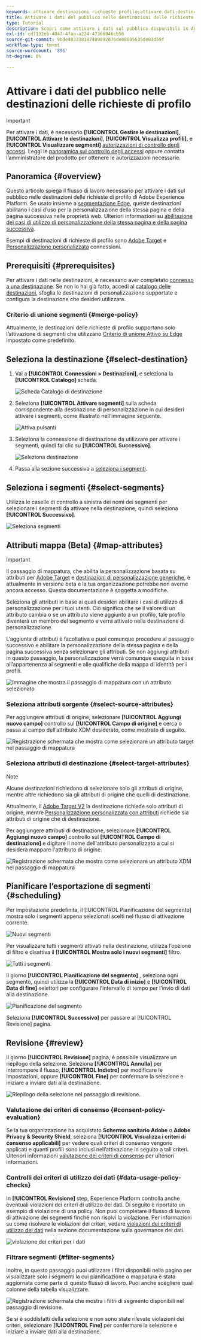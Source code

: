 ```yaml
---
keywords: attivare destinazioni richieste profilo;attivare dati;destinazioni richieste profilo
title: Attivare i dati del pubblico nelle destinazioni delle richieste di profilo
type: Tutorial
description: Scopri come attivare i dati sul pubblico disponibili in Adobe Experience Platform mappando i segmenti sulle destinazioni delle richieste di profilo.
exl-id: cd7132eb-4047-4faa-a224-47366846cb56
source-git-commit: 9bde403338187409892d76de68805535de03d59f
workflow-type: tm+mt
source-wordcount: '896'
ht-degree: 0%

---
```


# Attivare i dati del pubblico nelle destinazioni delle richieste di profilo

>[!IMPORTANT]
> 
>Per attivare i dati, è necessario **[!UICONTROL Gestire le destinazioni]**, **[!UICONTROL Attivare le destinazioni]**, **[!UICONTROL Visualizza profili]**, e **[!UICONTROL Visualizzare segmenti]** [autorizzazioni di controllo degli accessi](/help/access-control/home.md#permissions). Leggi le [panoramica sul controllo degli accessi](/help/access-control/ui/overview.md) oppure contatta l’amministratore del prodotto per ottenere le autorizzazioni necessarie.

## Panoramica {#overview}

Questo articolo spiega il flusso di lavoro necessario per attivare i dati sul pubblico nelle destinazioni delle richieste di profilo di Adobe Experience Platform. Se usato insieme a [segmentazione Edge](../../segmentation/ui/edge-segmentation.md), queste destinazioni abilitano i casi d’uso per la personalizzazione della stessa pagina e della pagina successiva nelle proprietà web. Ulteriori informazioni su [abilitazione dei casi di utilizzo di personalizzazione della stessa pagina e della pagina successiva](/help/destinations/ui/configure-personalization-destinations.md).

Esempi di destinazioni di richieste di profilo sono [Adobe Target](../../destinations/catalog/personalization/adobe-target-connection.md) e [Personalizzazione personalizzata](../../destinations/catalog/personalization/custom-personalization.md) connessioni.

## Prerequisiti {#prerequisites}

Per attivare i dati nelle destinazioni, è necessario aver completato [connesso a una destinazione](./connect-destination.md). Se non lo hai già fatto, accedi al [catalogo delle destinazioni](../catalog/overview.md), sfoglia le destinazioni di personalizzazione supportate e configura la destinazione che desideri utilizzare.

### Criterio di unione segmenti {#merge-policy}

Attualmente, le destinazioni delle richieste di profilo supportano solo l’attivazione di segmenti che utilizzano [Criterio di unione Attivo su Edge](../../segmentation/ui/segment-builder.md#merge-policies) impostato come predefinito.

## Seleziona la destinazione {#select-destination}

1. Vai a **[!UICONTROL Connessioni > Destinazioni]**, e seleziona la **[!UICONTROL Catalogo]** scheda.

   ![Scheda Catalogo di destinazione](../assets/ui/activate-segment-streaming-destinations/catalog-tab.png)

1. Seleziona **[!UICONTROL Attivare segmenti]** sulla scheda corrispondente alla destinazione di personalizzazione in cui desideri attivare i segmenti, come illustrato nell’immagine seguente.

   ![Attiva pulsanti](../assets/ui/activate-profile-request-destinations/activate-segments-button.png)

1. Seleziona la connessione di destinazione da utilizzare per attivare i segmenti, quindi fai clic su **[!UICONTROL Successivo]**.

   ![Seleziona destinazione](../assets/ui/activate-profile-request-destinations/select-destination.png)

1. Passa alla sezione successiva a [seleziona i segmenti](#select-segments).

## Seleziona i segmenti {#select-segments}

Utilizza le caselle di controllo a sinistra dei nomi dei segmenti per selezionare i segmenti da attivare nella destinazione, quindi seleziona **[!UICONTROL Successivo]**.

![Seleziona segmenti](../assets/ui/activate-profile-request-destinations/select-segments.png)

## Attributi mappa (Beta) {#map-attributes}

>[!IMPORTANT]
>
>Il passaggio di mappatura, che abilita la personalizzazione basata su attributi per [Adobe Target](/help/destinations/catalog/personalization/adobe-target-connection.md) e [destinazioni di personalizzazione generiche](/help/destinations/catalog/personalization/custom-personalization.md), è attualmente in versione beta e la tua organizzazione potrebbe non averne ancora accesso. Questa documentazione è soggetta a modifiche.

Seleziona gli attributi in base ai quali desideri abilitare i casi di utilizzo di personalizzazione per i tuoi utenti. Ciò significa che se il valore di un attributo cambia o se un attributo viene aggiunto a un profilo, tale profilo diventerà un membro del segmento e verrà attivato nella destinazione di personalizzazione.

L’aggiunta di attributi è facoltativa e puoi comunque procedere al passaggio successivo e abilitare la personalizzazione della stessa pagina e della pagina successiva senza selezionare gli attributi. Se non aggiungi attributi in questo passaggio, la personalizzazione verrà comunque eseguita in base all’appartenenza ai segmenti e alle qualifiche della mappa di identità per i profili.

![Immagine che mostra il passaggio di mappatura con un attributo selezionato](../assets/ui/activate-profile-request-destinations/mapping-step.png)

### Seleziona attributi sorgente {#select-source-attributes}

Per aggiungere attributi di origine, selezionare **[!UICONTROL Aggiungi nuovo campo]** controllo sul **[!UICONTROL Campo di origine]** e cerca o passa al campo dell’attributo XDM desiderato, come mostrato di seguito.

![Registrazione schermata che mostra come selezionare un attributo target nel passaggio di mappatura](../assets/ui/activate-profile-request-destinations/mapping-step-select-attribute.gif)

### Seleziona attributi di destinazione {#select-target-attributes}

>[!NOTE]
>
>Alcune destinazioni richiedono di selezionare solo gli attributi di origine, mentre altre richiedono sia gli attributi di origine che quelli di destinazione.
>
>Attualmente, il [Adobe Target V2](../catalog/personalization/adobe-target-connection.md) la destinazione richiede solo attributi di origine, mentre [Personalizzazione personalizzata con attributi](../catalog/personalization/custom-personalization.md) richiede sia attributi di origine che di destinazione.

Per aggiungere attributi di destinazione, selezionare **[!UICONTROL Aggiungi nuovo campo]** controllo sul **[!UICONTROL Campo di destinazione]** e digitare il nome dell&#39;attributo personalizzato a cui si desidera mappare l&#39;attributo di origine.

![Registrazione schermata che mostra come selezionare un attributo XDM nel passaggio di mappatura](../assets/ui/activate-profile-request-destinations/mapping-step-select-target-attribute.gif)

## Pianificare l’esportazione di segmenti {#scheduling}

Per impostazione predefinita, il [!UICONTROL Pianificazione del segmento] mostra solo i segmenti appena selezionati scelti nel flusso di attivazione corrente.

![Nuovi segmenti](../assets/ui/activate-profile-request-destinations/new-segments.png)

Per visualizzare tutti i segmenti attivati nella destinazione, utilizza l’opzione di filtro e disattiva il **[!UICONTROL Mostra solo i nuovi segmenti]** filtro.

![Tutti i segmenti](../assets/ui/activate-profile-request-destinations/all-segments.png)

Il giorno **[!UICONTROL Pianificazione del segmento]** , seleziona ogni segmento, quindi utilizza la **[!UICONTROL Data di inizio]** e **[!UICONTROL Data di fine]** selettori per configurare l’intervallo di tempo per l’invio di dati alla destinazione.

![Pianificazione del segmento](../assets/ui/activate-profile-request-destinations/segment-schedule.png)

Seleziona **[!UICONTROL Successivo]** per passare al [!UICONTROL Revisione] pagina.

## Revisione {#review}

Il giorno **[!UICONTROL Revisione]** pagina, è possibile visualizzare un riepilogo della selezione. Seleziona **[!UICONTROL Annulla]** per interrompere il flusso, **[!UICONTROL Indietro]** per modificare le impostazioni, oppure **[!UICONTROL Fine]** per confermare la selezione e iniziare a inviare dati alla destinazione.

![Riepilogo della selezione nel passaggio di revisione.](../assets/ui/activate-profile-request-destinations/review.png)

### Valutazione dei criteri di consenso {#consent-policy-evaluation}

Se la tua organizzazione ha acquistato **Schermo sanitario Adobe** o **Adobe Privacy &amp; Security Shield**, seleziona **[!UICONTROL Visualizza i criteri di consenso applicabili]** per vedere quali criteri di consenso vengono applicati e quanti profili sono inclusi nell’attivazione in seguito a tali criteri. Ulteriori informazioni [valutazione dei criteri di consenso](/help/data-governance/enforcement/auto-enforcement.md#consent-policy-evaluation) per ulteriori informazioni.

### Controlli dei criteri di utilizzo dei dati {#data-usage-policy-checks}

In **[!UICONTROL Revisione]** step, Experience Platform controlla anche eventuali violazioni dei criteri di utilizzo dei dati. Di seguito è riportato un esempio di violazione di una policy. Non puoi completare il flusso di lavoro di attivazione dei segmenti finché non risolvi la violazione. Per informazioni su come risolvere le violazioni dei criteri, vedere [violazioni dei criteri di utilizzo dei dati](/help/data-governance/enforcement/auto-enforcement.md#data-usage-violation) nella sezione documentazione sulla governance dei dati.

![violazione dei criteri per i dati](../assets/common/data-policy-violation.png)

### Filtrare segmenti {#filter-segments}

Inoltre, in questo passaggio puoi utilizzare i filtri disponibili nella pagina per visualizzare solo i segmenti la cui pianificazione o mappatura è stata aggiornata come parte di questo flusso di lavoro. Puoi anche scegliere quali colonne della tabella visualizzare.

![Registrazione schermata che mostra i filtri di segmento disponibili nel passaggio di revisione.](/help/destinations/assets/ui/activate-profile-request-destinations/filter-segments-review-step.gif)

Se si è soddisfatti della selezione e non sono state rilevate violazioni dei criteri, selezionare **[!UICONTROL Fine]** per confermare la selezione e iniziare a inviare dati alla destinazione.

<!--

Commenting out this part since destination monitoring is not available currently for the Adobe Target and Custom Personalization destinations.

## Verify segment activation {#verify}

Check the [destination monitoring documentation](../../dataflows/ui/monitor-destinations.md) for detailed information on how to monitor the flow of data to your destinations.

-->